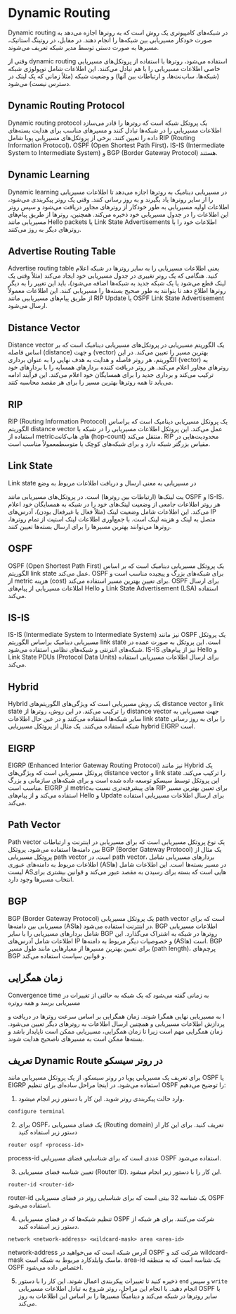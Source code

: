 # Dynamic Routing

Dynamic routing در شبکه‌های کامپیوتری یک روش است که به روترها اجازه می‌دهد به صورت خودکار مسیریابی بین شبکه‌ها را انجام دهند. در مقابل، در روتینگ استاتیک، مسیرها به صورت دستی توسط مدیر شبکه تعریف می‌شوند.

وقتی از dynamic routing استفاده می‌شود، روترها با استفاده از پروتکل‌های مسیریابی خاصی اطلاعات مسیریابی را با هم تبادل می‌کنند. این اطلاعات شامل توپولوژی شبکه (شبکه‌ها، ساب‌نت‌ها، و ارتباطات بین آنها) و وضعیت شبکه (مثلاً زمانی که یک لینک در دسترس نیست) می‌شود.

## Dynamic Routing Protocol

Dynamic routing protocol یک پروتکل شبکه است که روترها را قادر می‌سازد اطلاعات مسیریابی را در شبکه‌ها تبادل کنند و مسیرهای مناسب برای هدایت بسته‌های داده را تعیین کنند. برخی از پروتکل‌های مسیریابی پویا شامل RIP (Routing Information Protocol)، OSPF (Open Shortest Path First)، IS-IS (Intermediate System to Intermediate System) و BGP (Border Gateway Protocol) هستند.

## Dynamic Learning

Dynamic learning در مسیریابی دینامیک به روترها اجازه می‌دهد تا اطلاعات مسیریابی را از سایر روترها یاد بگیرند و به روز رسانی کنند. وقتی یک روتر پیکربندی می‌شود، اطلاعات اولیه مسیریابی به طور خودکار از روترهای مجاور دریافت می‌شود و سپس روتر این اطلاعات را در جدول مسیریابی خود ذخیره می‌کند. همچنین، روترها از طریق پیام‌های مسیریابی مانند Hello packets یا Link State Advertisements اطلاعات خود را با روترهای دیگر به روز می‌کنند.

## Advertise Routing Table

Advertise routing table یعنی اطلاعات مسیریابی را به سایر روترها در شبکه اعلام کنید. هنگامی که یک روتر تغییری در جدول مسیریابی خود ایجاد می‌کند (مثلاً وقتی یک لینک قطع می‌شود یا یک شبکه جدید به شبکه‌ها اضافه می‌شود)، باید این تغییر را به دیگر روترها اطلاع دهد تا بتوانند به طور صحیح بسته‌ها را مسیریابی کنند. این اطلاعات معمولاً از طریق پیام‌های مسیریابیی مانند RIP Update یا OSPF Link State Advertisement ارسال می‌شود.

## Distance Vector

Distance vector یک الگوریتم مسیریابی در پروتکل‌های مسیریابی دینامیک است که بر اساس فاصله (distance) و جهت (vector) بهترین مسیر را تعیین می‌کند. در این الگوریتم، هر روتر فاصله و هدایت به هدف نهایی را به عنوان برداری (vector) به روترهای مجاور اعلام می‌کند. هر روتر دریافت کننده بردارهای همسایه را با بردارهای خود ترکیب می‌کند و برداری جدید را برای همسایگان خود اعلام می‌کند. این فرآیند ادامه می‌یابد تا همه روترها بهترین مسیر را برای هر مقصد محاسبه کنند.

## RIP

RIP (Routing Information Protocol) یک پروتکل مسیریابی دینامیک است که براساس الگوریتم distance vector عمل می‌کند. این پروتکل اطلاعات مسیریابی را در شبکه با استفاده از metric‌های هاپ‌کانت (hop-count) منتقل می‌کند. RIP محدودیت‌هایی در مقیاس بزرگتر شبکه دارد و برای شبکه‌های کوچک یا متوسط ​​معمولاً مناسب است.

## Link State

Link state در مسیریابی به معنی ارسال و دریافت اطلاعات مربوط به وضع

یت لینک‌ها (ارتباطات بین روترها) است. در پروتکل‌های مسیریابی مانند OSPF و IS-IS، هر روتر اطلاعات جامعی از وضعیت لینک‌های خود را در شبکه به همسایگان خود اعلام می‌کند. این اطلاعات شامل وضعیت لینک (مثلاً فعال یا غیرفعال بودن)، آدرس‌های IP متصل به لینک و هزینه لینک است. با جمع‌آوری اطلاعات لینک استیت از تمام روترها، روترها می‌توانند بهترین مسیرها را برای ارسال بسته‌ها تعیین کنند.

## OSPF

OSPF (Open Shortest Path First) یک پروتکل مسیریابی دینامیک است که بر اساس الگوریتم link state عمل می‌کند. OSPF برای شبکه‌های بزرگ و پیچیده مناسب است و از metric هزینه (cost) برای تعیین بهترین مسیر استفاده می‌کند. OSPF برای ارسال اطلاعات مسیریابی از پیام‌های Hello و Link State Advertisement (LSA) استفاده می‌کند.

## IS-IS

IS-IS (Intermediate System to Intermediate System) نیز مانند OSPF یک پروتکل مسیریابی دینامیک براساس الگوریتم link state است. این پروتکل به صورت عمده در شبکه‌های انترنتی و شبکه‌های نظامی استفاده می‌شود. IS-IS نیز از پیام‌های Hello و Link State PDUs (Protocol Data Units) برای ارسال اطلاعات مسیریابی استفاده می‌کند.

## Hybrid

Hybrid یک روش مسیریابی است که ویژگی‌های الگوریتم‌های distance vector و link state را ترکیب می‌کند. در این روش، روترها از distance vector جهت مسیریابی به سایر شبکه‌ها استفاده می‌کنند و در عین حال اطلاعات link state را برای به روز رسانی شبکه استفاده می‌کنند. یک مثال از پروتکل مسیریابی hybrid EIGRP است.

## EIGRP

EIGRP (Enhanced Interior Gateway Routing Protocol) نیز مانند Hybrid یک پروتکل مسیریابی است که ویژگی‌های distance vector و link state را ترکیب می‌کند. این پروتکل توسط سیسکو توسعه داده شده است و برای شبکه‌های سازمانی و بزرگ مناسب است. EIGRP از metric‌های پیشرفته‌تری نسبت به RIP برای تعیین بهترین مسیر استفاده می‌کند و از پیام‌های Hello و Update برای ارسال اطلاعات مسیریابی استفاده می‌کند.

## Path Vector

Path vector یک نوع پروتکل مسیریابی است که برای مسیریابی در اینترنت و ارتباطات بین دامنه‌ها استفاده می‌شود. پروتکل BGP (Border Gateway Protocol) یک مثال از پروتکل مسیریابی path vector است. در path vector، بردارهای مسیریابی شامل اطلاعات مربوط به دامنه‌های عبوری (AS‌ها) در مسیر بسته‌ها است. این اطلاعات شامل لیست AS‌هایی است که بسته برای رسیدن به مقصد عبور می‌کند و قوانین بیشتری برای انتخاب مسیرها وجود دارد.

## BGP

BGP (Border Gateway Protocol) یک پروتکل مسیریابی path vector است که برای مسیریابی بین دامنه‌ها (AS‌ها) در اینترنت استفاده می‌شود. BGP اطلاعات مسیریابی شامل بردارهای مسیریابی را با سایر BGP روترها در شبکه به اشتراک می‌گذارد. این اطلاعات شامل آدرس‌های IP و خصوصیات دیگر مربوط به دامنه‌ها (AS‌ها) است. BGP برای تعیین بهترین مسیرها از معیارهایی مانند طول مسیر (path length)، پرچم‌های BGP و قوانین سیاست استفاده می‌کند.

## زمان همگرایی

Convergence time به زمانی گفته می‌شود که یک شبکه به حالتی از تغییرات در مسیریابی برسد و همه روتره

ا به مسیریابی نهایی همگرا شوند. زمان همگرایی بر اساس سرعت روترها در دریافت و پردازش اطلاعات مسیریابی و همچنین ارسال اطلاعات به روترهای دیگر تعیین می‌شود. زمان همگرایی مهم است زیرا تا زمان همگرایی، مسیریابی ممکن است ناپایدار باشد و بسته‌ها ممکن است به مسیرهای ناصحیح هدایت شوند.

## تعریف Dynamic Route در روتر سیسکو

برای تعریف یک مسیریابی پویا در روتر سیسکو، از یک پروتکل مسیریابی مانند OSPF یا EIGRP استفاده می‌شود. در اینجا مراحل ساده‌ای برای تنظیم OSPF را توضیح می‌دهیم:

1. وارد حالت پیکربندی روتر شوید. این کار با دستور زیر انجام میشود.

```
configure terminal
```

2. برای OSPF، یک فضای مسیریابی (Routing domain) تعریف کنید. برای این کار از دستور زیر استفاده کنید 

```
router ospf <process-id>
```

process-id عددی است که برای شناسایی فضای مسیریابی OSPF استفاده می‌شود.

3. تعیین شناسه فضای مسیریابی (Router ID). این کار را با دستور زیر انجام میشود. 

```
router-id <router-id>
```

router-id یک شناسه 32 بیتی است که برای شناسایی روتر در فضای مسیریابی OSPF استفاده می‌شود.

4. تنظیم شبکه‌ها که در فضای مسیریابی OSPF شرکت می‌کنند. برای هر شبکه از دستور زیر استفاده کنید. 

```
network <network-address> <wildcard-mask> area <area-id>
```

network-address آدرس شبکه است که می‌خواهید در OSPF شرکت کند و wildcard-mask ماسک وایلدکارد مربوط به شبکه است. area-id یک شناسه است که به منطقه OSPF اختصاص داده می‌شود.

5. ذخیره کنید تا تغییرات پیکربندی اعمال شوند. این کار را با دستور `end` و سپس `write` انجام دهید. با انجام این مراحل، روتر شروع به تبادل اطلاعات مسیریابی OSPF با سایر روترها در شبکه می‌کند و دینامیکاً مسیرها را بر اساس این اطلاعات به روز می‌کند.
